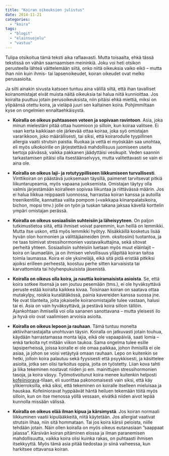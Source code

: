```yaml
---
title: "Koiran oikeuksien julistus"
date: 2014-11-21
categories: 
  - "koira"
tags: 
  - "blogit"
  - "elainsuojelu"
  - "vastuu"
---
```


Tulipa otsikoitua tämä teksti aika raflaavasti. Mutta toisaalta, ehkä tässä tekstissä on vähän saarnaamisen meininkiä. Joku voi heti otsikon perusteella lähteä väittelemään siitä, onko niitä oikeuksia vaiko eikö – mutta ihan niin kuin ihmis- tai lapsenoikeudet, koiran oikeudet ovat melko perusasioita.

<!--more-->

Ja silti ainakin sivusta katsoen tuntuu aina välillä siltä, että ihan tavalliset koiranomistajat eivät muista näitä oikeuksia tai halua niitä kunnioittaa. Jos koiralta puuttuu jotain perusoikeuksista, niin pitäisi ehkä miettiä, miksi on ylipäänsä otettu koira, ja vieläpä juuri sen kaltainen koira. Pohjimmiltaan kyse on ongelmien ennaltaehkäisystä.

- **Koiralla on oikeus puhtaaseen veteen ja sopivaan ravintoon**. Asia, joka minun mielestäni pitää ottaa huomioon jo silloin, kun koiraa valitsee. Ei vaan kerta kaikkiaan ole järkevää ottaa koiraa, joka syö omistajan vararikkoon, joko määrällisesti, tai siksi, että koirarodulle tyypillinen allergia vaatii strutsin paistia. Ruokaa ja vettä ei myöskään saa unohtaa, eli myös ulkokoirille on järjestettävä mahdollisuus juomiseen useita kertoja päivässä, vaikka pakkanen jäädyttäisi vesikupit. Veden saannin tarkastamisen pitäisi olla itsestäänselvyys, mutta valitettavasti se vain ei aina ole.

- **Koiralla on oikeus laji- ja rotutyypilliseen liikkumiseen turvallisesti**. Vinttikoiran on päästävä juoksemaan täysillä, paimenet tarvitsevat pitkiä liikuntarupeamia, myös vapaana juoksemista. Omistajan täytyy olla valmis järjestämään koiralleen sopivaa liikuntaa ja riittävässä määrin. Jos ei halua liikkua reippaasti luonnossa, harrastaa koiran kanssa ja autoilla treenikentille, kannattaa valita pompom (=vaikkapa kiinanpalatsikoira, bichon, mopsi tmv.) jolle on työn ja tuskan takana jaksaa kävellä korttelin ympäri omistajan perässä.

- **Koiralla on oikeus sosiaalisiin suhteisiin ja läheisyyteen**. On paljon tutkimustietoa siitä, että ihmiset voivat paremmin, kun heillä on lemmikki. Mutta itse uskon, että myös lemmikki hyötyy. Nisäkkäillä kosketus lisää hyvän olon hormonien ja välittäjäaineiden (mm. oksitosiini) tuotantoa, ja ne taas toimivat stressihormonien vastavaikuttajina, sekä sitovat perheitä yhteen. Sosiaalisiin suhteisiin luetaan myös muut eläinlajit – koira on laumaeläin, ja on ihmisen velvollisuus ylläpitää koiran taitoa toimia laumassa. Koira ei ole yksineläjä, eikä sitä pidä eristää pitkiksi ajoiksi erilleen perheestä, koostuu perhe sitten karvaisista tai karvattomista tai höyhenpukuisista jäsenistä.
- **Koiralla on oikeus olla koira, ja nauttia koiramaisista asioista**. Se, että koira sotkee itsensä ja sen joutuu pesemään (tms.), ei ole hyväksyttävä peruste estää koiralta kaikkea kivaa. Toisinaan koiran on saatava ottaa mutakylpy, roiskia kuralätäkössä, painia kavereiden kanssa suossa jne. Ne ovat tilanteita, joita jokaiselle koiranomistajalle tulee vastaan, halusi tai ei. Asia on vain hyväksyttävä, ja pestävä koira silloin tällöin. Ajankohtaan ihmisellä voi olla sananen sanottavana – mutta yleisesti ilo ja hyvä olo ovat vaalimisen arvoisia asioita.  
      
    
- **Koiralla on oikeus lepoon ja rauhaan**. Tämä tuntuu monelta aktiiviharrastajalta unohtuvan täysin. Koiralla on jatkuvasti jotain touhua, käydään harrastamassa monta lajia, eikä ole vapaapäiviä, saati lomia – enkä tarkoita nyt mitään viikon taukoa. Sama ongelma tulee esille lapsiperheissä, joissa koiralle ei ole omaa paikkaa, johon ihmisillä ei ole asiaa, ja johon se voisi vetäytyä omaan rauhaan. Lepo on kuitenkin se hetki, jolloin koira palautuu sekä fyysisesti että psyykkisesti, ja käsittelee asioita, jotka sen olisi tarkoitus oppia, joita on työstetty. Liian kova tahti ja liika tekeminen nostavat niiden jo em. mainittujen stressihormonien tasoja, ja koira väsyy. Työmotivoitunut koira menee kuitenkin helposti [kofeiiniorava](http://www.youtube.com/watch?v=Q1lYo7gXuhg "Kofeiiniorava")\-tilaan, eli suorittaa pakonomaisesti vain siksi, että käy ylikierroksilla, eikä siksi, että tekeminen on koiralle itselleen mieluisaa ja hauskaa. Kofeiinioravat hyppäävät häntä heiluen tekemään töitä myös silloin, kun on itse menossa yöllä vessaan, eivätkä niiden aivot lepää kunnolla missään välissä.  
      
    
- **Koiralla on oikeus elää ilman kipua ja kärsimystä**. Jos koiran normaali liikkuminen vaatii kipulääkkeitä, niitä käytetään. Jos allergiat vaativat strutsin lihaa, niin sitä hommataan. Tai jos koira kärsii peloista, niille tehdään jotain. Näin ollen koiralla on myös oikeus eutanasiaan ”saappaat jalassa”. Kärsivän koiran pitäminen elossa ja ilman paranemisen mahdollisuutta, vaikka koira olisi kuinka rakas, on puhtaasti ihmisen itsekkyyttä. Myös tämä asia pitää tiedostaa jo siinä vaiheessa, kun harkitsee ottavansa koiran.
